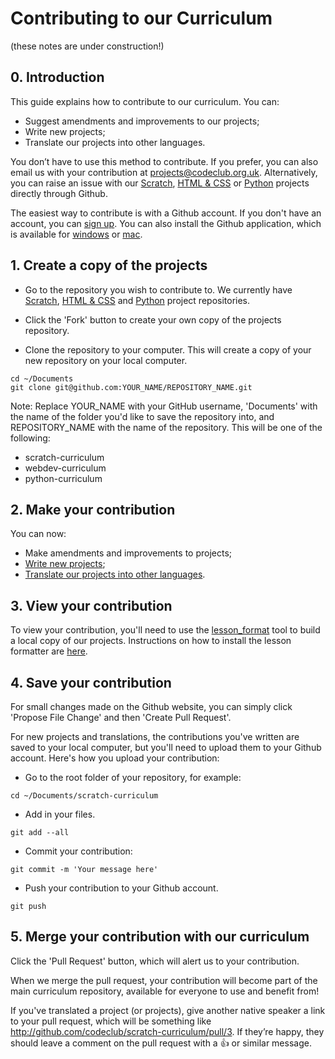 # Contributing to our Curriculum
(these notes are under construction!)

## 0. Introduction

This guide explains how to contribute to our curriculum. You can:
+ Suggest amendments and improvements to our projects;
+ Write new projects;
+ Translate our projects into other languages.

You don’t have to use this method to contribute. If you prefer, you can also email us with your contribution at projects@codeclub.org.uk. Alternatively, you can raise an issue with our [Scratch](https://github.com/CodeClub/scratch-curriculum/issues), [HTML & CSS](https://github.com/CodeClub/webdev-curriculum/issues) or [Python](https://github.com/CodeClub/python-curriculum/issues) projects directly through Github.

The easiest way to contribute is with a Github account. If you don't have an account, you can [sign up](https://github.com/join). You can also install the Github application, which is available for [windows](https://windows.github.com/) or [mac](https://mac.github.com/).

## 1. Create a copy of the projects

+ Go to the repository you wish to contribute to. We currently have [Scratch](https://github.com/CodeClub/scratch-curriculum), [HTML & CSS](https://github.com/CodeClub/webdev-curriculum) and [Python](https://github.com/CodeClub/python-curriculum) project repositories.

+ Click the 'Fork' button to create your own copy of the projects repository.

+ Clone the repository to your computer. This will create a copy of your new repository on your local computer.

```
cd ~/Documents
git clone git@github.com:YOUR_NAME/REPOSITORY_NAME.git
```

Note: Replace YOUR_NAME with your GitHub username, 'Documents' with the name of the folder you'd like to save the repository into, and REPOSITORY_NAME with the name of the repository. This will be one of the following:

+ scratch-curriculum
+ webdev-curriculum
+ python-curriculum

## 2. Make your contribution

You can now:
+ Make amendments and improvements to projects;
+ [Write new projects](PROJECTS.md);
+ [Translate our projects into other languages](TRANSLATING.md).

## 3. View your contribution

To view your contribution, you'll need to use the [lesson_format](https://github.com/CodeClub/lesson_format) tool to build a local copy of our projects. Instructions on how to install the lesson formatter are [here](https://github.com/CodeClub/lesson_format/blob/master/README.md).

## 4. Save your contribution

For small changes made on the Github website, you can simply click 'Propose File Change' and then 'Create Pull Request'.

For new projects and translations, the contributions you've written are saved to your local computer, but you'll need to upload them to your Github account. Here's how you upload your contribution:

+ Go to the root folder of your repository, for example:

```
cd ~/Documents/scratch-curriculum
```

+ Add in your files.

```
git add --all
```

+ Commit your contribution:

```
git commit -m 'Your message here'
```

+ Push your contribution to your Github account.

```
git push
```

## 5. Merge your contribution with our curriculum

Click the 'Pull Request' button, which will alert us to your contribution.

When we merge the pull request, your contribution will become part of the main curriculum repository, available for everyone to use and benefit from!

If you've translated a project (or projects), give another native speaker a link to your pull request, which will be something like http://github.com/codeclub/scratch-curriculum/pull/3. If they’re happy, they should leave a comment on the pull request with a :+1: or similar message.
